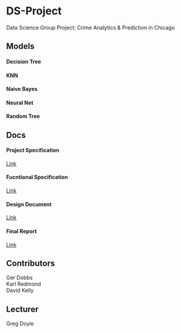 # DS-Project
Data Science Group Project: Crime Analytics &amp; Prediction  in Chicago

## Models
#### Decision Tree
#### KNN
#### Naive Bayes
#### Neural Net
#### Random Tree

## Docs
#### Project Specification
[Link](https://docs.google.com/document/d/1GjriUDSwZDVP58TtK5vkeigk3BMYD-0M7_RtS2RSWH0)
#### Fucntional Specification
[Link](https://docs.google.com/document/d/1waL-MYkuOyOz_OUWaymFiXfLKLhumqA1T9fJHG2aah0)
#### Design Document
[Link](https://docs.google.com/document/d/1MV9rvzAIXR0JhcMKghDmN7Syg42dylNx3a1XxJRj2lY)
#### Final Report
[Link](https://docs.google.com/document/d/1AX07jciCQ-7K5M0FkzQEBH_QY9Vr_wxMesWb5_-MY9A)

## Contributors 
Ger Dobbs 	  
Karl Redmond 	         
David Kelly  

## Lecturer
Greg Doyle 	


